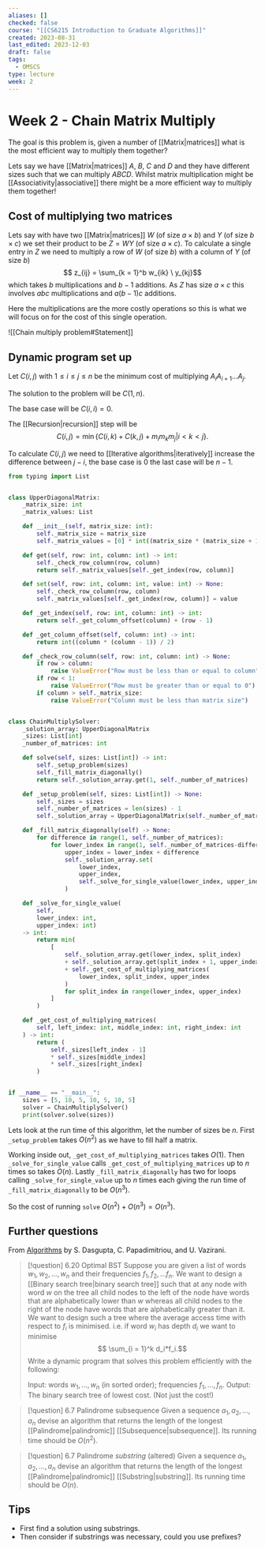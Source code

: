 ```yaml
---
aliases: []
checked: false
course: "[[CS6215 Introduction to Graduate Algorithms]]"
created: 2023-08-31
last_edited: 2023-12-03
draft: false
tags:
  - OMSCS
type: lecture
week: 2
---
```

# Week 2 - Chain Matrix Multiply

The goal is this problem is, given a number of [[Matrix|matrices]] what is the most efficient way to multiply them together?

Lets say we have [[Matrix|matrices]] $A$, $B$, $C$ and $D$ and they have different sizes such that we can multiply $A B C D$. Whilst matrix multiplication might be [[Associativity|associative]] there might be a more efficient way to multiply them together!

## Cost of multiplying two matrices

Lets say with have two [[Matrix|matrices]] $W$ (of size $a \times b$) and $Y$ (of size $b \times c$) we set their product to be $Z = WY$ (of size $a \times c$). To calculate a single entry in $Z$ we need to multiply a row of $W$ (of size $b$) with a column of $Y$ (of size $b$)
$$ z_{ij} = \sum_{k = 1}^b w_{ik} \ y_{kj}$$
which takes $b$ multiplications and $b-1$ additions. As $Z$ has size $a \times c$ this involves $abc$ multiplications and $a(b-1)c$ additions.

Here the multiplications are the more costly operations so this is what we will focus on for the cost of this single operation.

![[Chain multiply problem#Statement]]

## Dynamic program set up

Let $C(i,j)$ with $1 \leq i \leq j \leq n$ be the minimum cost of multiplying $A_i A_{i+1} \ldots A_j$.

The solution to the problem will be $C(1,n)$.

The base case will be $C(i,i) = 0$.

The [[Recursion|recursion]] step will be
$$ C(i,j) = \min\{C(i,k) + C(k,j) + m_im_km_j \vert i < k < j\}.$$

To calculate $C(i,j)$ we need to [[Iterative algorithms|iteratively]] increase the difference between $j - i$, the base case is $0$ the last case will be $n-1$.

```python
from typing import List


class UpperDiagonalMatrix:
    _matrix_size: int
    _matrix_values: List

    def __init__(self, matrix_size: int):
        self._matrix_size = matrix_size
        self._matrix_values = [0] * int((matrix_size * (matrix_size + 1)) / 2)

    def get(self, row: int, column: int) -> int:
        self._check_row_column(row, column)
        return self._matrix_values[self._get_index(row, column)]

    def set(self, row: int, column: int, value: int) -> None:
        self._check_row_column(row, column)
        self._matrix_values[self._get_index(row, column)] = value

    def _get_index(self, row: int, column: int) -> int:
        return self._get_column_offset(column) + (row - 1)

    def _get_column_offset(self, column: int) -> int:
        return int((column * (column - 1)) / 2)

    def _check_row_column(self, row: int, column: int) -> None:
        if row > column:
            raise ValueError("Row must be less than or equal to column")
        if row < 1:
            raise ValueError("Row must be greater than or equal to 0")
        if column > self._matrix_size:
            raise ValueError("Column must be less than matrix size")


class ChainMultiplySolver:
    _solution_array: UpperDiagonalMatrix
    _sizes: List[int]
    _number_of_matrices: int

    def solve(self, sizes: List[int]) -> int:
        self._setup_problem(sizes)
        self._fill_matrix_diagonally()
        return self._solution_array.get(1, self._number_of_matrices)

    def _setup_problem(self, sizes: List[int]) -> None:
        self._sizes = sizes
        self._number_of_matrices = len(sizes) - 1
        self._solution_array = UpperDiagonalMatrix(self._number_of_matrices)

    def _fill_matrix_diagonally(self) -> None:
        for difference in range(1, self._number_of_matrices):
            for lower_index in range(1, self._number_of_matrices-difference+1):
                upper_index = lower_index + difference
                self._solution_array.set(
                    lower_index,
                    upper_index,
                    self._solve_for_single_value(lower_index, upper_index),
                )

    def _solve_for_single_value(
	    self,
	    lower_index: int,
	    upper_index: int)
	-> int:
        return min(
            [
                self._solution_array.get(lower_index, split_index)
                + self._solution_array.get(split_index + 1, upper_index)
                + self._get_cost_of_multiplying_matrices(
                    lower_index, split_index, upper_index
                )
                for split_index in range(lower_index, upper_index)
            ]
        )

    def _get_cost_of_multiplying_matrices(
        self, left_index: int, middle_index: int, right_index: int
    ) -> int:
        return (
            self._sizes[left_index - 1]
            * self._sizes[middle_index]
            * self._sizes[right_index]
        )


if __name__ == "__main__":
    sizes = [5, 10, 5, 10, 5, 10, 5]
    solver = ChainMultiplySolver()
    print(solver.solve(sizes))
```

Lets look at the run time of this algorithm, let the number of sizes be $n$. First `_setup_problem` takes $O(n^2)$ as we have to fill half a matrix.

Working inside out, `_get_cost_of_multiplying_matrices` takes $O(1)$.  Then `_solve_for_single_value` calls `_get_cost_of_multiplying_matrices` up to $n$ times so takes $O(n)$. Lastly `_fill_matrix_diagonally` has two for loops calling `_solve_for_single_value` up to $n$ times each giving the run time of `_fill_matrix_diagonally` to be $O(n^3)$.

So the cost of running `solve` $O(n^2) + O(n^3) = O(n^3)$.

## Further questions

From [Algorithms](http://algorithmics.lsi.upc.edu/docs/Dasgupta-Papadimitriou-Vazirani.pdf) by S. Dasgupta, C. Papadimitriou, and U. Vazirani.

>[!question] 6.20 Optimal BST
>Suppose you are given a list of words $w_1, w_2, \ldots, w_n$ and their frequencies $f_1, f_2, \ldots f_n$. We want to design a [[Binary search tree|binary search tree]] such that at any node with word $w$ on the tree all child nodes to the left of the node have words that are alphabetically lower than $w$ whereas all child nodes to the right of the node have words that are alphabetically greater than it. We want to design such a tree where the average access time with respect to $f_i$ is minimised. i.e. if word $w_i$ has depth $d_i$ we want to minimise
>$$ \sum_{i = 1}^k d_i*f_i.$$
>Write a dynamic program that solves this problem efficiently with the following:
>
>Input: words $w_1, \ldots, w_n$ (in sorted order); frequencies $f_1, \ldots, f_n$.
>Output: The binary search tree of lowest cost.  (Not just the cost!)

>[!question] 6.7 Palindrome subsequence
>Given a sequence $a_1, a_2, \ldots, a_n$ devise an algorithm that returns the length of the longest [[Palindrome|palindromic]] [[Subsequence|subsequence]]. Its running time should be $O(n^2)$.

>[!question] 6.7 Palindrome *substring* (altered)
>Given a sequence $a_1, a_2, \ldots, a_n$ devise an algorithm that returns the length of the longest [[Palindrome|palindromic]] [[Substring|substring]]. Its running time should be $O(n)$.

## Tips

- First find a solution using substrings.
- Then consider if substrings was necessary, could you use prefixes?
